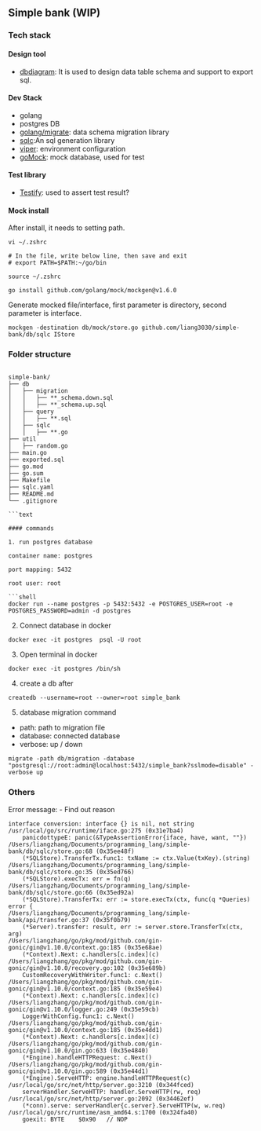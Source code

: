 ## Simple bank (WIP)


### Tech stack

#### Design tool
- [dbdiagram](https://dbdiagram.io/home): It is used to design data table schema and support to export sql.

#### Dev Stack
- golang
- postgres DB
- [golang/migrate](https://github.com/golang-migrate/migrate/tree/master/cmd/migrate#linux-deb-package): data schema migration library
- [sqlc](https://docs.sqlc.dev/en/stable/tutorials/getting-started-postgresql.html#):An sql generation library
- [viper](https://github.com/spf13/viper): environment configuration
- [goMock](https://github.com/golang/mock): mock database, used for test

#### Test library
- [Testify](https://github.com/stretchr/testify): used to assert test result?

#### Mock install
After install, it needs to setting path. 
```shell
vi ~/.zshrc

# In the file, write below line, then save and exit
# export PATH=$PATH:~/go/bin

source ~/.zshrc

```

```shell
go install github.com/golang/mock/mockgen@v1.6.0
```
Generate mocked file/interface, first parameter is directory, second parameter is interface.

```shell
mockgen -destination db/mock/store.go github.com/liang3030/simple-bank/db/sqlc IStore
```
  

### Folder structure
```text

simple-bank/
├── db
│   ├── migration
│   │   ├── **_schema.down.sql
│   │   ├── **_schema.up.sql
│   ├── query
│   │   ├── **.sql
│   ├── sqlc
│   │   ├── **.go
├── util
│   ├── random.go
├── main.go
├── exported.sql 
├── go.mod
├── go.sum
├── Makefile
├── sqlc.yaml
├── README.md
└── .gitignore

```text

#### commands

1. run postgres database

container name: postgres

port mapping: 5432

root user: root

```shell
docker run --name postgres -p 5432:5432 -e POSTGRES_USER=root -e POSTGRES_PASSWORD=admin -d postgres
```

2. Connect database in docker

```shell
docker exec -it postgres  psql -U root
```

3. Open terminal in docker

```shell
docker exec -it postgres /bin/sh
```

4. create a db after

```shell
createdb --username=root --owner=root simple_bank
```

5. database migration command

- path: path to migration file
- database: connected database
- verbose: up / down

```shell
migrate -path db/migration -database "postgresql://root:admin@localhost:5432/simple_bank?sslmode=disable" -verbose up
```

### Others

Error message: - Find out reason

```shell
interface conversion: interface {} is nil, not string
/usr/local/go/src/runtime/iface.go:275 (0x31e7ba4)
	panicdottypeE: panic(&TypeAssertionError{iface, have, want, ""})
/Users/liangzhang/Documents/programming_lang/simple-bank/db/sqlc/store.go:68 (0x35ee48f)
	(*SQLStore).TransferTx.func1: txName := ctx.Value(txKey).(string)
/Users/liangzhang/Documents/programming_lang/simple-bank/db/sqlc/store.go:35 (0x35ed766)
	(*SQLStore).execTx: err = fn(q)
/Users/liangzhang/Documents/programming_lang/simple-bank/db/sqlc/store.go:66 (0x35ed92a)
	(*SQLStore).TransferTx: err := store.execTx(ctx, func(q *Queries) error {
/Users/liangzhang/Documents/programming_lang/simple-bank/api/transfer.go:37 (0x35f0b79)
	(*Server).transfer: result, err := server.store.TransferTx(ctx, arg)
/Users/liangzhang/go/pkg/mod/github.com/gin-gonic/gin@v1.10.0/context.go:185 (0x35e68ae)
	(*Context).Next: c.handlers[c.index](c)
/Users/liangzhang/go/pkg/mod/github.com/gin-gonic/gin@v1.10.0/recovery.go:102 (0x35e689b)
	CustomRecoveryWithWriter.func1: c.Next()
/Users/liangzhang/go/pkg/mod/github.com/gin-gonic/gin@v1.10.0/context.go:185 (0x35e59e4)
	(*Context).Next: c.handlers[c.index](c)
/Users/liangzhang/go/pkg/mod/github.com/gin-gonic/gin@v1.10.0/logger.go:249 (0x35e59cb)
	LoggerWithConfig.func1: c.Next()
/Users/liangzhang/go/pkg/mod/github.com/gin-gonic/gin@v1.10.0/context.go:185 (0x35e4dd1)
	(*Context).Next: c.handlers[c.index](c)
/Users/liangzhang/go/pkg/mod/github.com/gin-gonic/gin@v1.10.0/gin.go:633 (0x35e4840)
	(*Engine).handleHTTPRequest: c.Next()
/Users/liangzhang/go/pkg/mod/github.com/gin-gonic/gin@v1.10.0/gin.go:589 (0x35e44d1)
	(*Engine).ServeHTTP: engine.handleHTTPRequest(c)
/usr/local/go/src/net/http/server.go:3210 (0x344fced)
	serverHandler.ServeHTTP: handler.ServeHTTP(rw, req)
/usr/local/go/src/net/http/server.go:2092 (0x34462ef)
	(*conn).serve: serverHandler{c.server}.ServeHTTP(w, w.req)
/usr/local/go/src/runtime/asm_amd64.s:1700 (0x324fa40)
	goexit: BYTE	$0x90	// NOP
```